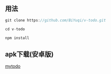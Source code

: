 ## 用法
```javascript
git clone https://github.com/BiYuqi/v-todo.git

cd v-todo

npm install
```
## apk下载(安卓版)
[mytodo](http://pan.baidu.com/s/1o8z4oVS)
